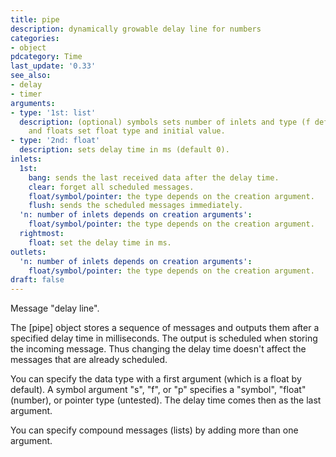 ```yaml
---
title: pipe
description: dynamically growable delay line for numbers
categories:
- object
pdcategory: Time
last_update: '0.33'
see_also:
- delay
- timer
arguments:
- type: '1st: list'
  description: (optional) symbols sets number of inlets and type (f default,  s,  p)
    and floats set float type and initial value.
- type: '2nd: float'
  description: sets delay time in ms (default 0).
inlets:
  1st:
    bang: sends the last received data after the delay time.
    clear: forget all scheduled messages.
    float/symbol/pointer: the type depends on the creation argument.
    flush: sends the scheduled messages immediately.
  'n: number of inlets depends on creation arguments':
    float/symbol/pointer: the type depends on the creation argument.
  rightmost:
    float: set the delay time in ms.
outlets:
  'n: number of inlets depends on creation arguments':
    float/symbol/pointer: the type depends on the creation argument.
draft: false
---
```

Message "delay line".

The [pipe] object stores a sequence of messages and outputs them after a specified delay time in milliseconds. The output is scheduled when storing the incoming message. Thus changing the delay time doesn't affect the messages that are already scheduled.

You can specify the data type with a first argument (which is a float by default). A symbol argument "s", "f", or "p" specifies a "symbol", "float" (number), or pointer type (untested). The delay time comes then as the last argument.

You can specify compound messages (lists) by adding more than one argument.
